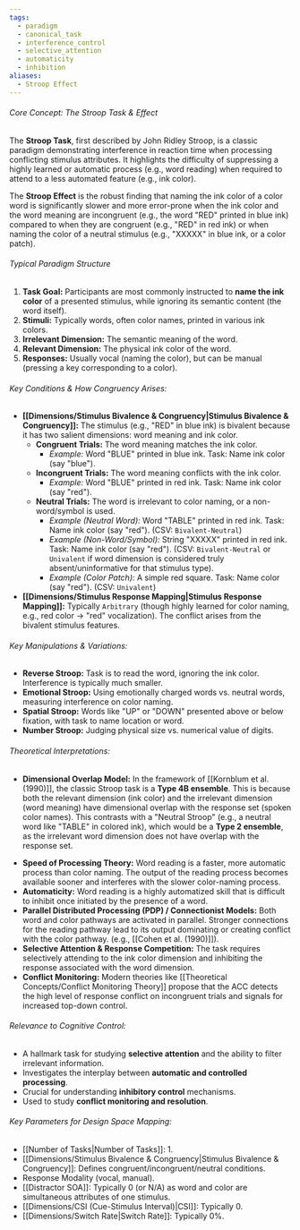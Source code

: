 ```yaml
---
tags:
  - paradigm
  - canonical_task
  - interference_control
  - selective_attention
  - automaticity
  - inhibition
aliases:
  - Stroop Effect
---
```

###### Core Concept: The Stroop Task & Effect

The **Stroop Task**, first described by John Ridley Stroop, is a classic paradigm demonstrating interference in reaction time when processing conflicting stimulus attributes. It highlights the difficulty of suppressing a highly learned or automatic process (e.g., word reading) when required to attend to a less automated feature (e.g., ink color).

The **Stroop Effect** is the robust finding that naming the ink color of a color word is significantly slower and more error-prone when the ink color and the word meaning are incongruent (e.g., the word "RED" printed in blue ink) compared to when they are congruent (e.g., "RED" in red ink) or when naming the color of a neutral stimulus (e.g., "XXXXX" in blue ink, or a color patch).

###### Typical Paradigm Structure

1.  **Task Goal:** Participants are most commonly instructed to **name the ink color** of a presented stimulus, while ignoring its semantic content (the word itself).
2.  **Stimuli:** Typically words, often color names, printed in various ink colors.
3.  **Irrelevant Dimension:** The semantic meaning of the word.
4.  **Relevant Dimension:** The physical ink color of the word.
5.  **Responses:** Usually vocal (naming the color), but can be manual (pressing a key corresponding to a color).

###### Key Conditions & How Congruency Arises:

*   **[[Dimensions/Stimulus Bivalence & Congruency|Stimulus Bivalence & Congruency]]:** The stimulus (e.g., "RED" in blue ink) is bivalent because it has two salient dimensions: word meaning and ink color.
    *   **Congruent Trials:** The word meaning matches the ink color.
        *   *Example:* Word "BLUE" printed in blue ink. Task: Name ink color (say "blue").
    *   **Incongruent Trials:** The word meaning conflicts with the ink color.
        *   *Example:* Word "BLUE" printed in red ink. Task: Name ink color (say "red").
    *   **Neutral Trials:** The word is irrelevant to color naming, or a non-word/symbol is used.
        *   *Example (Neutral Word):* Word "TABLE" printed in red ink. Task: Name ink color (say "red"). (CSV: `Bivalent-Neutral`)
        *   *Example (Non-Word/Symbol):* String "XXXXX" printed in red ink. Task: Name ink color (say "red"). (CSV: `Bivalent-Neutral` or `Univalent` if word dimension is considered truly absent/uninformative for that stimulus type).
        *   *Example (Color Patch):* A simple red square. Task: Name color (say "red"). (CSV: `Univalent`)
*   **[[Dimensions/Stimulus Response Mapping|Stimulus Response Mapping]]:** Typically `Arbitrary` (though highly learned for color naming, e.g., red color -> "red" vocalization). The conflict arises from the bivalent stimulus features.

###### Key Manipulations & Variations:

*   **Reverse Stroop:** Task is to read the word, ignoring the ink color. Interference is typically much smaller.
*   **Emotional Stroop:** Using emotionally charged words vs. neutral words, measuring interference on color naming.
*   **Spatial Stroop:** Words like "UP" or "DOWN" presented above or below fixation, with task to name location or word.
*   **Number Stroop:** Judging physical size vs. numerical value of digits.

###### Theoretical Interpretations:

- **Dimensional Overlap Model:** In the framework of [[Kornblum et al. (1990)]], the classic Stroop task is a **Type 4B ensemble**. This is because both the relevant dimension (ink color) and the irrelevant dimension (word meaning) have dimensional overlap with the response set (spoken color names). This contrasts with a "Neutral Stroop" (e.g., a neutral word like "TABLE" in colored ink), which would be a **Type 2 ensemble**, as the irrelevant word dimension does not have overlap with the response set.
*   **Speed of Processing Theory:** Word reading is a faster, more automatic process than color naming. The output of the reading process becomes available sooner and interferes with the slower color-naming process.
*   **Automaticity:** Word reading is a highly automatized skill that is difficult to inhibit once initiated by the presence of a word.
*   **Parallel Distributed Processing (PDP) / Connectionist Models:** Both word and color pathways are activated in parallel. Stronger connections for the reading pathway lead to its output dominating or creating conflict with the color pathway. (e.g., [[Cohen et al. (1990)]]).
*   **Selective Attention & Response Competition:** The task requires selectively attending to the ink color dimension and inhibiting the response associated with the word dimension.
*   **Conflict Monitoring:** Modern theories like [[Theoretical Concepts/Conflict Monitoring Theory]] propose that the ACC detects the high level of response conflict on incongruent trials and signals for increased top-down control.

###### Relevance to Cognitive Control:

*   A hallmark task for studying **selective attention** and the ability to filter irrelevant information.
*   Investigates the interplay between **automatic and controlled processing**.
*   Crucial for understanding **inhibitory control** mechanisms.
*   Used to study **conflict monitoring and resolution**.

###### Key Parameters for Design Space Mapping:

*   [[Number of Tasks|Number of Tasks]]: 1.
*   [[Dimensions/Stimulus Bivalence & Congruency|Stimulus Bivalence & Congruency]]: Defines congruent/incongruent/neutral conditions.
*   Response Modality (vocal, manual).
*   [[Distractor SOA]]: Typically 0 (or N/A) as word and color are simultaneous attributes of one stimulus.
*   [[Dimensions/CSI (Cue-Stimulus Interval)|CSI]]: Typically 0.
*   [[Dimensions/Switch Rate|Switch Rate]]: Typically 0%.
